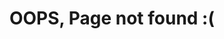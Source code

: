---
layout: home
title: OOPS, Page not found :(
description: The requested page could not be found.
permalink: "/404.html"
action:
  title: homepage
  link: "/"
  description: No worry, you can head over to our
footer: false
redirect_from:
  - /norobots/
  - /assets/
---